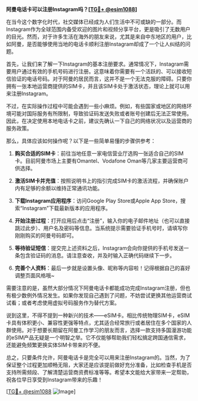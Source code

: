 **阿曼电话卡可以注册Instagram吗？[[TG💪+ @esim1088](https://t.me/s/esim1088)]**

在当今这个数字化时代，社交媒体已经成为人们生活中不可或缺的一部分。而Instagram作为全球范围内备受欢迎的图片和视频分享平台，更是吸引了无数用户的目光。然而，对于许多生活在海外的朋友来说，尤其是来自中东地区的用户，比如阿曼，是否能够使用当地的电话卡顺利注册Instagram却成了一个让人纠结的问题。

首先，让我们来了解一下Instagram的基本注册要求。通常情况下，Instagram需要用户通过有效的手机号码进行注册。这意味着你需要有一个活跃的、可以接收短信验证的电话号码。对于阿曼的居民而言，这并不是一个无法克服的障碍。只要你拥有一张本地运营商提供的SIM卡，并且该SIM卡处于激活状态，理论上就可以用来注册Instagram。

不过，在实际操作过程中可能会遇到一些小麻烦。例如，有些国家或地区的网络环境可能对国际服务有所限制，导致验证码发送失败或者账号创建后无法正常使用。因此，在决定使用本地电话卡之前，建议先确认一下自己的网络状况以及运营商的服务政策。

那么，具体应该如何操作呢？以下是一些简单易懂的步骤供参考：

1. **购买合适的SIM卡**：前往当地任意一家电信营业厅选购一张适合自己的SIM卡。目前阿曼市场上主要有Omantel、Vodafone Oman等几家主要运营商可供选择。
   
2. **激活SIM卡并充值**：按照说明书上的指引完成SIM卡的激活流程，并确保账户内有足够的余额以维持正常通讯功能。

3. **下载Instagram应用程序**：访问Google Play Store或Apple App Store，搜索“Instagram”下载最新版本的应用程序。

4. **开始注册过程**：打开应用后点击“注册”，输入你的电子邮件地址（也可以直接跳过此步）、用户名及密码等信息。当系统提示需要验证手机号时，请填写你刚刚购买的阿曼号码即可。

5. **等待验证短信**：提交完上述资料之后，Instagram会向你提供的手机号发送一条包含验证码的消息。请注意查收，并及时输入正确代码继续下一步。

6. **完善个人资料**：最后一步就是设置头像、昵称等内容啦！记得根据自己的喜好调整页面风格哦~

需要注意的是，虽然大部分情况下阿曼电话卡都能成功完成Instagram注册，但也有极少数例外情况发生。如果你发现自己遇到了问题，不妨尝试更换其他运营商试试看；或者考虑使用虚拟号码服务作为替代方案。

说到这里，不得不提到一种新兴的技术——eSIM卡。相比传统物理SIM卡，eSIM卡具有体积更小、兼容性更强等特点，尤其适合经常旅行或者居住在多个国家的人群使用。对于想要长期留在阿曼工作学习的朋友而言，选择一款支持多国漫游功能的eSIM产品无疑是一个明智之举。它不仅能够帮助我们轻松搞定跨国通信需求，还能避免频繁更换实体SIM卡带来的不便。

总之，只要条件允许，阿曼电话卡是完全可以用来注册Instagram的。当然，为了保证整个过程更加顺畅无阻，大家还是应该提前做好充分准备，比如检查手机是否支持所需频段、了解清楚运营商资费标准等等。希望本文能给大家带来一定帮助，祝各位早日享受到Instagram带来的乐趣！

[[TG💪+ @esim1088](https://t.me/s/esim1088) ![Image](https://i.postimg.cc/4NQfJmqS/Snipaste-2025-05-13-00-14-12.png)]